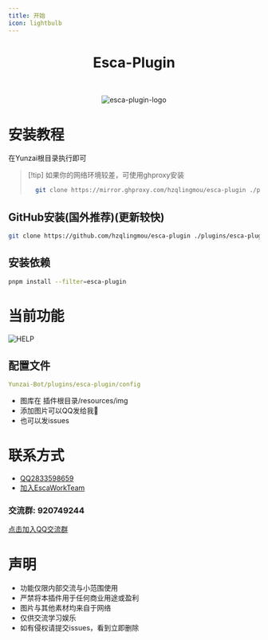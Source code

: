 ```yaml
---
title: 开始
icon: lightbulb
---
```


<div align="center">

# Esca-Plugin

<br>

![esca-plugin-logo](http://pi.escaped.icu/1.png)

</div>

# 安装教程
在Yunzai根目录执行即可
> [!tip] 如果你的网络环境较差，可使用ghproxy安装
> ``` bash
>   git clone https://mirror.ghproxy.com/hzqlingmou/esca-plugin ./plugins/esca-plugin
> ```

## GitHub安装(国外推荐)(更新较快)
``` bash
git clone https://github.com/hzqlingmou/esca-plugin ./plugins/esca-plugin
```
## 安装依赖
``` bash
pnpm install --filter=esca-plugin
```

# 当前功能
![HELP](http://doc.escaped.icu)

## 配置文件
``` yaml
Yunzai-Bot/plugins/esca-plugin/config
```

- 图库在 插件根目录/resources/img
- 添加图片可以QQ发给我🌚
- 也可以发issues

# 联系方式
- [QQ2833598659](https://qm.qq.com/q/G0y1D5vYqc)
- [加入EscaWorkTeam](http://qm.qq.com/cgi-bin/qm/qr?_wv=1027&k=ux13uh14gzHEIqZZWTXsOxWmWKoFBdDy&authKey=iK2gSwrO6QNJSNVuGcbOjuDpMxQW9%2FuuhpqGC4Twyh5Su1pRXyv6Au2rjLOYZcQU&noverify=0&group_code=274549827)
### 交流群: 920749244
[点击加入QQ交流群](http://qm.qq.com/cgi-bin/qm/qr?_wv=1027&k=Zm9GCAQuT9Nj5WbgsbkKxzCIqevfkHZd&authKey=Xn6kpXKqUQPS9TWU0atP8%2FZ9Ig9rPpNbQpdt4ZA0jxIQtZmlN8vCVXQXia9CB5Op&noverify=0&group_code=920749244)

# 声明
- 功能仅限内部交流与小范围使用
- 严禁将本插件用于任何商业用途或盈利
- 图片与其他素材均来自于网络
- 仅供交流学习娱乐
- 如有侵权请提交issues，看到立即删除
